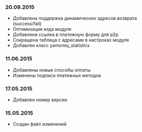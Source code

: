 ### 20.09.2015
* Добавлена поддержка динамических адресов возврата (success/fail)
* Оптимизация кода модуля
* Добавлена ссылка в платежную форму для p2p
* Сокращена таблица с адресами в настроках модуля
* Добавлен класс yamoney_statistics

### 11.06.2015
* Добавлены новые способы оплаты
* Изменены подписи платежных методов

### 17.05.2015
* Добавлен номер версии

### 15.05.2015
* Создан файл изменений
